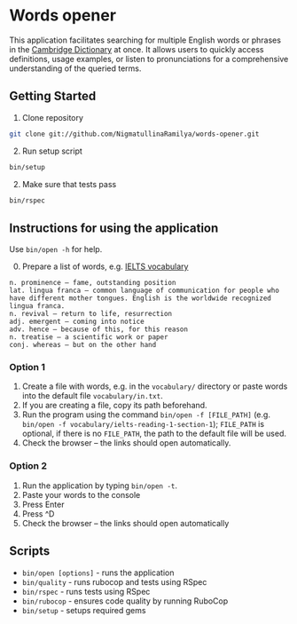 # Words opener

This application facilitates searching for multiple English words or phrases in the [Cambridge Dictionary](https://dictionary.cambridge.org) at once. It allows users to quickly access definitions, usage examples, or listen to pronunciations for a comprehensive understanding of the queried terms.


## Getting Started
1. Clone repository

```bash
git clone git://github.com/NigmatullinaRamilya/words-opener.git
```

2. Run setup script

```bash
bin/setup
```

2. Make sure that tests pass

```bash
bin/rspec
```

## Instructions for using the application
Use `bin/open -h` for help.

0. Prepare a list of words, e.g. [IELTS vocabulary](https://engexam.info/ielts-reading-practice-tests/ielts-reading-practice-test-1/5/#ielts-vocab-1)
```
n. prominence — fame, outstanding position
lat. lingua franca — common language of communication for people who have different mother tongues. English is the worldwide recognized lingua franca.
n. revival — return to life, resurrection
adj. emergent — coming into notice
adv. hence — because of this, for this reason
n. treatise — a scientific work or paper
conj. whereas — but on the other hand
```


### Option 1
1. Create a file with words, e.g. in the `vocabulary/` directory or paste words into the default file `vocabulary/in.txt`.
2. If you are creating a file, copy its path beforehand.
3. Run the program using the command `bin/open -f [FILE_PATH]` (e.g. `bin/open -f vocabulary/ielts-reading-1-section-1`); `FILE_PATH` is optional, if there is no `FILE_PATH`, the path to the default file will be used.
4. Check the browser – the links should open automatically.


### Option 2
1. Run the application by typing `bin/open -t`.
2. Paste your words to the console
3. Press Enter
4. Press ^D
5. Check the browser – the links should open automatically

## Scripts

* `bin/open [options]` - runs the application
* `bin/quality` - runs rubocop and tests using RSpec
* `bin/rspec` - runs tests using RSpec
* `bin/rubocop` - ensures code quality by running RuboCop
* `bin/setup` - setups required gems
